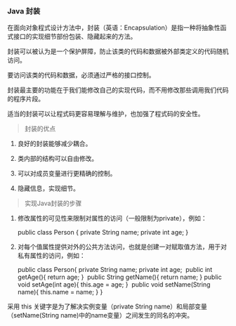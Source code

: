 ### Java 封装
在面向对象程式设计方法中，封装（英语：Encapsulation）是指一种将抽象性函式接口的实现细节部份包装、隐藏起来的方法。

封装可以被认为是一个保护屏障，防止该类的代码和数据被外部类定义的代码随机访问。

要访问该类的代码和数据，必须通过严格的接口控制。

封装最主要的功能在于我们能修改自己的实现代码，而不用修改那些调用我们代码的程序片段。

适当的封装可以让程式码更容易理解与维护，也加强了程式码的安全性。

> 封装的优点
1. 良好的封装能够减少耦合。

2. 类内部的结构可以自由修改。

3. 可以对成员变量进行更精确的控制。

4. 隐藏信息，实现细节。

> 实现Java封装的步骤

1. 修改属性的可见性来限制对属性的访问（一般限制为private），例如：

    public class Person {
        private String name;
        private int age;
    }

2. 对每个值属性提供对外的公共方法访问，也就是创建一对赋取值方法，用于对私有属性的访问，例如：

    public class Person{
        private String name;
        private int age;
    ​
        public int getAge(){
        return age;
        }
    ​
        public String getName(){
        return name;
        }
    ​
        public void setAge(int age){
        this.age = age;
        }
    ​
        public void setName(String name){
        this.name = name;
        }
    }

采用 this 关键字是为了解决实例变量（private String name）和局部变量（setName(String name)中的name变量）之间发生的同名的冲突。